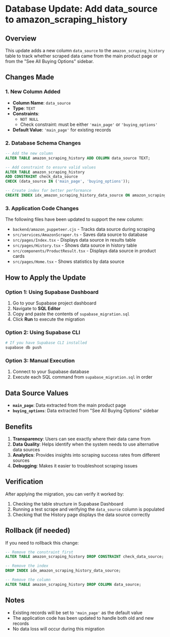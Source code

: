 # Database Update: Add data_source to amazon_scraping_history

## Overview
This update adds a new column `data_source` to the `amazon_scraping_history` table to track whether scraped data came from the main product page or from the "See All Buying Options" sidebar.

## Changes Made

### 1. New Column Added
- **Column Name**: `data_source`
- **Type**: `TEXT`
- **Constraints**: 
  - `NOT NULL`
  - Check constraint: must be either `'main_page'` or `'buying_options'`
- **Default Value**: `'main_page'` for existing records

### 2. Database Schema Changes
```sql
-- Add the new column
ALTER TABLE amazon_scraping_history ADD COLUMN data_source TEXT;

-- Add constraint to ensure valid values
ALTER TABLE amazon_scraping_history 
ADD CONSTRAINT check_data_source 
CHECK (data_source IN ('main_page', 'buying_options'));

-- Create index for better performance
CREATE INDEX idx_amazon_scraping_history_data_source ON amazon_scraping_history(data_source);
```

### 3. Application Code Changes
The following files have been updated to support the new column:

- `backend/amazon_puppeteer.cjs` - Tracks data source during scraping
- `src/services/AmazonScraper.ts` - Saves data source to database
- `src/pages/Index.tsx` - Displays data source in results table
- `src/pages/History.tsx` - Shows data source in history table
- `src/components/ProductResult.tsx` - Displays data source in product cards
- `src/pages/Home.tsx` - Shows statistics by data source

## How to Apply the Update

### Option 1: Using Supabase Dashboard
1. Go to your Supabase project dashboard
2. Navigate to **SQL Editor**
3. Copy and paste the contents of `supabase_migration.sql`
4. Click **Run** to execute the migration

### Option 2: Using Supabase CLI
```bash
# If you have Supabase CLI installed
supabase db push
```

### Option 3: Manual Execution
1. Connect to your Supabase database
2. Execute each SQL command from `supabase_migration.sql` in order

## Data Source Values

- **`main_page`**: Data extracted from the main product page
- **`buying_options`**: Data extracted from "See All Buying Options" sidebar

## Benefits

1. **Transparency**: Users can see exactly where their data came from
2. **Data Quality**: Helps identify when the system needs to use alternative data sources
3. **Analytics**: Provides insights into scraping success rates from different sources
4. **Debugging**: Makes it easier to troubleshoot scraping issues

## Verification

After applying the migration, you can verify it worked by:

1. Checking the table structure in Supabase Dashboard
2. Running a test scrape and verifying the `data_source` column is populated
3. Checking that the History page displays the data source correctly

## Rollback (if needed)

If you need to rollback this change:

```sql
-- Remove the constraint first
ALTER TABLE amazon_scraping_history DROP CONSTRAINT check_data_source;

-- Remove the index
DROP INDEX idx_amazon_scraping_history_data_source;

-- Remove the column
ALTER TABLE amazon_scraping_history DROP COLUMN data_source;
```

## Notes

- Existing records will be set to `'main_page'` as the default value
- The application code has been updated to handle both old and new records
- No data loss will occur during this migration 